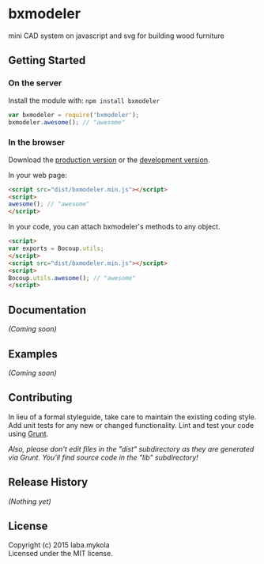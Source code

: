 # bxmodeler

mini CAD system on javascript and svg for building wood furniture

## Getting Started
### On the server
Install the module with: `npm install bxmodeler`

```javascript
var bxmodeler = require('bxmodeler');
bxmodeler.awesome(); // "awesome"
```

### In the browser
Download the [production version][min] or the [development version][max].

[min]: https://raw.github.com/meliorator/bxmodeler/master/dist/bxmodeler.min.js
[max]: https://raw.github.com/meliorator/bxmodeler/master/dist/bxmodeler.js

In your web page:

```html
<script src="dist/bxmodeler.min.js"></script>
<script>
awesome(); // "awesome"
</script>
```

In your code, you can attach bxmodeler's methods to any object.

```html
<script>
var exports = Bocoup.utils;
</script>
<script src="dist/bxmodeler.min.js"></script>
<script>
Bocoup.utils.awesome(); // "awesome"
</script>
```

## Documentation
_(Coming soon)_

## Examples
_(Coming soon)_

## Contributing
In lieu of a formal styleguide, take care to maintain the existing coding style. Add unit tests for any new or changed functionality. Lint and test your code using [Grunt](http://gruntjs.com/).

_Also, please don't edit files in the "dist" subdirectory as they are generated via Grunt. You'll find source code in the "lib" subdirectory!_

## Release History
_(Nothing yet)_

## License
Copyright (c) 2015 laba.mykola  
Licensed under the MIT license.
